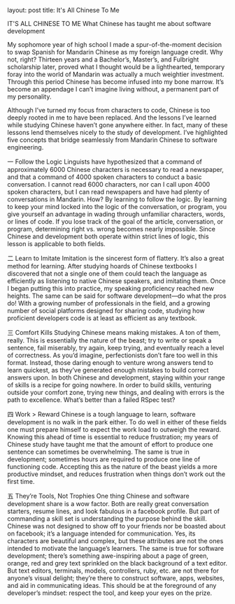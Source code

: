 layout: post
title: It's All Chinese To Me

IT'S ALL CHINESE TO ME
What Chinese has taught me about software development

My sophomore year of high school I made a spur-of-the-moment decision to swap Spanish for Mandarin Chinese as my foreign language credit. Why not, right? Thirteen years and a Bachelor’s, Master’s, and Fulbright scholarship later, proved what I thought would be a lighthearted, temporary foray into the world of Mandarin was actually a much weightier investment. Through this period Chinese has become infused into my bone marrow. It’s become an appendage I can’t imagine living without, a permanent part of my personality.

Although I’ve turned my focus from characters to code, Chinese is too deeply rooted in me to have been replaced. And the lessons I’ve learned while studying Chinese haven’t gone anywhere either. In fact, many of these lessons lend themselves nicely to the study of development. I’ve highlighted five concepts that bridge seamlessly from Mandarin Chinese to software engineering.

一 Follow the Logic
Linguists have hypothesized that a command of approximately 6000 Chinese characters is necessary to read a newspaper, and that a command of 4000 spoken characters to conduct a basic conversation. I cannot read 6000 characters, nor can I call upon 4000 spoken characters, but I can read newspapers and have had plenty of conversations in Mandarin. How? By learning to follow the logic. By learning to keep your mind locked into the logic of the conversation, or program, you give yourself an advantage in wading through unfamiliar characters, words, or lines of code. If you lose track of the goal of the article, conversation, or program, determining right vs. wrong becomes nearly impossible. Since Chinese and development both operate within strict lines of logic, this lesson is applicable to both fields.

二 Learn to Imitate
Imitation is the sincerest form of flattery. It’s also a great method for learning. After studying hoards of Chinese textbooks I discovered that not a single one of them could teach the language as efficiently as listening to native Chinese speakers, and imitating them. Once I began putting this into practice, my speaking proficiency reached new heights. The same can be said for software development—do what the pros do! With a growing number of professionals in the field, and a growing number of social platforms designed for sharing code, studying how proficient developers code is at least as efficient as any textbook.

三 Comfort Kills
Studying Chinese means making mistakes. A ton of them, really. This is essentially the nature of the beast; try to write or speak a sentence, fail miserably, try again, keep trying, and eventually reach a level of correctness. As you’d imagine, perfectionists don’t fare too well in this format. Instead, those daring enough to venture wrong answers tend to learn quickest, as they’ve generated enough mistakes to build correct answers upon. In both Chinese and development, staying within your range of skills is a recipe for going nowhere. In order to build skills, venturing outside your comfort zone, trying new things, and dealing with errors is the path to excellence. What’s better than a failed RSpec test?

四 Work > Reward
Chinese is a tough language to learn, software development is no walk in the park either. To do well in either of these fields one must prepare himself to expect the work load to outweigh the reward. Knowing this ahead of time is essential to reduce frustration; my years of Chinese study have taught me that the amount of effort to produce one sentence can sometimes be overwhelming. The same is true in development; sometimes hours are required to produce one line of functioning code. Accepting this as the nature of the beast yields a more productive mindset, and reduces frustration when things don’t work out the first time.

五 They’re Tools, Not Trophies
One thing Chinese and software development share is a wow factor. Both are really great conversation starters, resume lines, and look fabulous in a facebook profile. But part of commanding a skill set is understanding the purpose behind the skill. Chinese was not designed to show off to your friends nor be boasted about on facebook; it’s a language intended for communication. Yes, its characters are beautiful and complex, but these attributes are not the ones intended to motivate the language’s learners. The same is true for software development; there’s something awe-inspiring about a page of green, orange, red and grey text sprinkled on the black background of a text editor. But text editors, terminals, models, controllers, ruby, etc. are not there for anyone’s visual delight; they’re there to construct software, apps, websites, and aid in communicating ideas. This should be at the foreground of any developer’s mindset: respect the tool, and keep your eyes on the prize.
